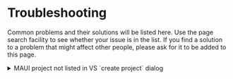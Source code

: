 # Troubleshooting

Common problems and their solutions will be listed here. Use the page search facility to
see whether your issue is in the list. If you find a solution to a problem that might affect
other people, please ask for it to be added to this page.

<details>
<summary>MAUI project not listed in VS `create project` dialog</summary>

This [SO post](https://stackoverflow.com/questions/70507822/cant-find-net-maui-in-the-list-of-vs) 
provides a solution.

If the `dotnet` command is not recognised by your operating system, the containing directory is
not in your system path. To work around this, find out which directory `dotnet` is in, `cd` to
that directory and run the command from there.

If the .NET MAUI is already installed using Visual Studio Installer, uninstall it together with .NET and 
follow these steps:

1. Delete all files and folders in `C:/Program Files (x86)/dotnet`
2. Run the command `dotnet new install Microsoft.Maui.Templates`
3. Install .NET MAUI and .NET again using Visual Studio Installer

</details>
